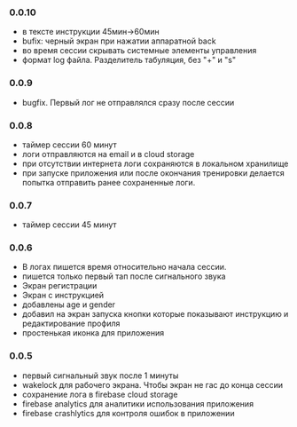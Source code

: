 ### 0.0.10
- в тексте инструкции 45мин->60мин
- bufix: черный экран при нажатии аппаратной back
- во время сессии скрывать системные элементы управления
- формат log файла. Разделитель табуляция, без "+" и "s"

### 0.0.9
- bugfix. Первый лог не отправлялся сразу после сессии 

### 0.0.8
- таймер сессии 60 минут
- логи отправляются на email и в cloud storage
- при отсутствии интернета логи сохраняются в локальном хранилище
- при запуске приложения или после окончания тренировки делается попытка отправить ранее сохраненные логи.

### 0.0.7
- таймер сессии 45 минут

### 0.0.6
- В логах пишется время относительно начала сессии.
- пишется только первый тап после сигнального звука
- Экран регистрации
- Экран с инструкцией
- добавлены age и gender
- добавил на экран запуска кнопки которые показывают инструкцию и редактирование профиля
- простенькая иконка для приложения

### 0.0.5
- первый сигнальный звук после 1 минуты
- wakelock для рабочего экрана. Чтобы экран не гас до конца сессии  
- сохранение лога в firebase cloud storage
- firebase analytics для аналитики использования приложения
- firebase crashlytics для контроля ошибок в приложении
